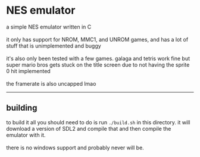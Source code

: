 # NES emulator
a simple NES emulator written in C<br>
<br>
it only has support for NROM, MMC1, and UNROM games, and has a lot of stuff that is unimplemented and buggy<br>
<br>
it's also only been tested with a few games. galaga and tetris work fine but super mario bros gets stuck on the title screen due to not having the sprite 0 hit implemented<br>
<br>
the framerate is also uncapped lmao<br>
<hr>

## building
to build it all you should need to do is run `./build.sh` in this directory. it will download a version of SDL2 and compile that and then compile the emulator with it.<br>
<br>
there is no windows support and probably never will be.<br>
